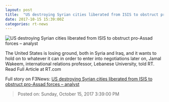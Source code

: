 ```yaml
---
layout: post
title:  "US destroying Syrian cities liberated from ISIS to obstruct pro-Assad forces – analyst"
date: 2017-10-15 15:39:00Z
categories: rt-news
---
```


![US destroying Syrian cities liberated from ISIS to obstruct pro-Assad forces – analyst](https://cdni.rt.com/files/2017.10/article/59e36de3fc7e9352068b4567.jpg)

The United States is losing ground, both in Syria and Iraq, and it wants to hold on to whatever it can in order to enter into negotiations later on, Jamal Wakeem, international relations professor, Lebanese University, told RT. Read Full Article at RT.com


Full story on F3News: [US destroying Syrian cities liberated from ISIS to obstruct pro-Assad forces – analyst](http://www.f3nws.com/n/MEGgTE)

> Posted on: Sunday, October 15, 2017 3:39:00 PM
